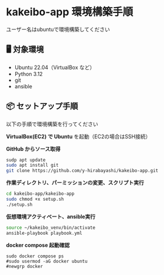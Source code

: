 # kakeibo-app 環境構築手順
ユーザー名はubuntuで環境構築してください

## 🖥 対象環境

- Ubuntu 22.04（VirtualBox など）
- Python 3.12
- git
- ansible

## 📦 セットアップ手順
以下の手順で環境構築を行ってください

**VirtualBox(EC2) で Ubuntu** を起動（EC2の場合はSSH接続）

**GitHub からソース取得**

```bash
sudp apt update
sudo apt install git
git clone https://github.com/y-hirabayashi/kakeibo-app.git
```

**作業ディレクトリ、パーミッションの変更、スクリプト実行**

```bash
cd kakeibo-app/kakeibo-app
sudo chmod +x setup.sh
./setup.sh
```

**仮想環境アクティベート、ansible実行**

```bash
source ~/kakeibo_venv/bin/activate
ansible-playbook playbook.yml
```

**docker compose 起動確認**

```basu
sudo docker compose ps
#sudo usermod -aG docker ubuntu
#newgrp docker
```
